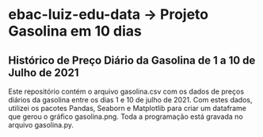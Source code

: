 # ebac-luiz-edu-data -> Projeto Gasolina em 10 dias
## Histórico de Preço Diário da Gasolina de 1 a 10 de Julho de 2021
Este repositório contém o arquivo gasolina.csv com os dados de preços diários da gasolina entre os dias 1 e 10 de julho de 2021. Com estes dados, utilizei os pacotes Pandas, Seaborn e Matplotlib para criar um dataframe que gerou o gráfico gasolina.png. Toda a programação está gravada no arquivo gasolina.py.


